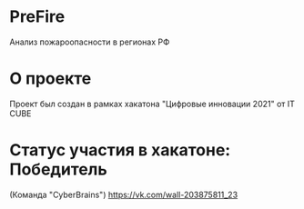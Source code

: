 # PreFire
Анализ пожароопасности в регионах РФ
# О проекте
Проект был создан в рамках хакатона "Цифровые инновации 2021" от IT CUBE
# Статус участия в хакатоне: Победитель
(Команда "CyberBrains") https://vk.com/wall-203875811_23
